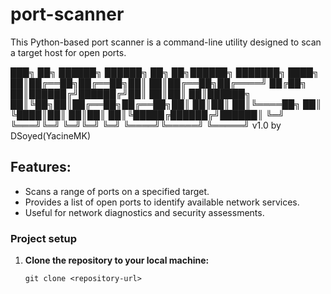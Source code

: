 # port-scanner

This Python-based port scanner is a command-line utility designed to scan a target host for open ports.

███╗   ██╗ ██████╗ ██████╗ ██╗ ██╗██████╗ ███████╗
████╗  ██║██╔══██╗██╔══██╗██║ ██║██╔══██╗██╔════╝
██╔██╗ ██║██████╔╝██████╔╝██║ ██║██║  ██║██████╗
██║╚██╗██║██╔══██╗██╔══██╗██║ ██║██║  ██║╚════██╗
██║ ╚████║██║  ██║██║  ██║╚█████╔██████╔╝██████║
╚═╝  ╚═══╝╚═╝  ╚═╝╚═╝  ╚═╝ ╚════╝╚═════╝ ╚═════╝
                                             v1.0 by DSoyed(YacineMK)

## Features:
- Scans a range of ports on a specified target.
- Provides a list of open ports to identify available network services.
- Useful for network diagnostics and security assessments.

### Project setup

1. **Clone the repository to your local machine:**

   ```shell
   git clone <repository-url>
   ```



